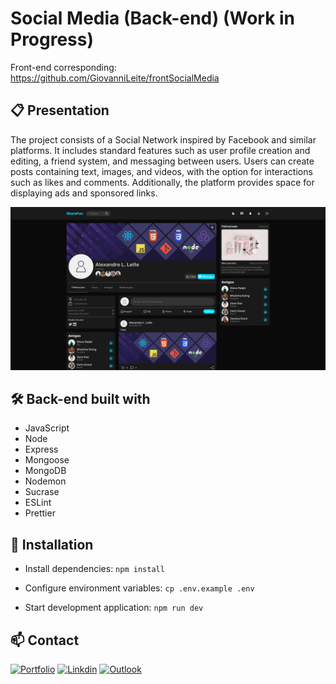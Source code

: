 # Social Media (Back-end) (Work in Progress)

Front-end corresponding: https://github.com/GiovanniLeite/frontSocialMedia

## 📋 Presentation

The project consists of a Social Network inspired by Facebook and similar platforms. It includes standard features such as user profile creation and editing, a friend system, and messaging between users. Users can create posts containing text, images, and videos, with the option for interactions such as likes and comments. Additionally, the platform provides space for displaying ads and sponsored links.

![Social Media](Capture.PNG)

## 🛠️ Back-end built with
- JavaScript
- Node
- Express
- Mongoose
- MongoDB
- Nodemon
- Sucrase
- ESLint
- Prettier

## 🔧 Installation

- Install dependencies: `npm install`

- Configure environment variables: `cp .env.example .env`

- Start development application: `npm run dev`

## 📫 Contact

[![Portfolio](https://img.shields.io/badge/website-000000?style=for-the-badge&logo=About.me&logoColor=white)](https://www.giovannileite.com)
[![Linkdin](https://img.shields.io/badge/LinkedIn-0077B5?style=for-the-badge&logo=linkedin&logoColor=white)](https://www.linkedin.com/in/giovanni-leite-dev/)
[![Outlook](https://img.shields.io/badge/Microsoft_Outlook-0078D4?style=for-the-badge&logo=microsoft-outlook&logoColor=white)](mailto:giovanni.m.leite@outlook.com?subject=[GitHub]%20Contact)
